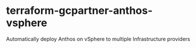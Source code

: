 # terraform-gcpartner-anthos-vsphere
Automatically deploy Anthos on vSphere to multiple Infrastructure providers

